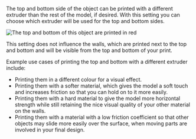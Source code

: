 The top and bottom side of the object can be printed with a different extruder than the rest of the model, if desired. With this setting you can choose which extruder will be used for the top and bottom sides.

![The top and bottom of this object are printed in red](images/top_bottom_extruder_nr.png)

This setting does not influence the walls, which are printed next to the top and bottom and will be visible from the top and bottom of your print.

Example use cases of printing the top and bottom with a different extruder include:
* Printing them in a different colour for a visual effect.
* Printing them with a softer material, which gives the model a soft touch and increases friction so that you can hold on to it more easily.
* Printing them with a hard material to give the model more horizontal strength while still retaining the nice visual quality of your other material on the walls.
* Printing them with a material with a low friction coefficient so that other objects may slide more easily over the surface, when moving parts are involved in your final design.